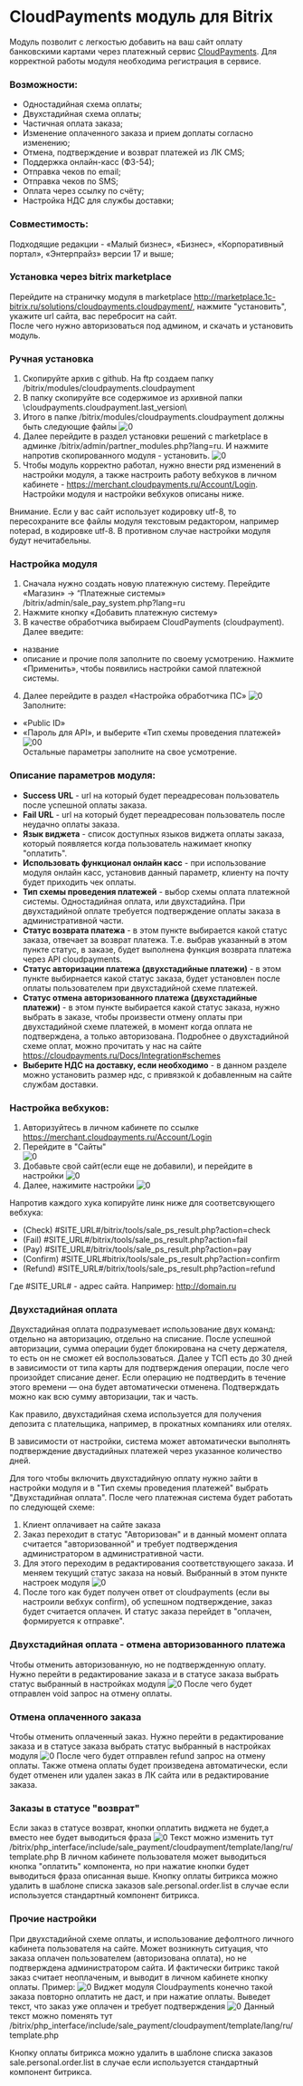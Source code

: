 # CloudPayments модуль для Bitrix
Модуль позволит с легкостью добавить на ваш сайт оплату банковскими картами через платежный сервис [CloudPayments](https://cloudpayments.ru). 
Для корректной работы модуля необходима регистрация в сервисе.

### Возможности:  
	
* Одностадийная схема оплаты;
* Двухстадийная схема оплаты;
* Частичная оплата заказа;
* Изменение оплаченного заказа и прием доплаты согласно изменению;
* Отмена, подтверждение и возврат платежей из ЛК CMS;
* Поддержка онлайн-касс (ФЗ-54);
* Отправка чеков по email;
* Отправка чеков по SMS;
* Оплата через ссылку по счёту;
* Настройка НДС для службы доставки;

### Совместимость:
Подходящие редакции - «Малый бизнес», «Бизнес», «Корпоративный портал», «Энтерпрайз» версии 17 и выше;

### Установка через bitrix marketplace

Перейдите на страничку модуля в marketplace http://marketplace.1c-bitrix.ru/solutions/cloudpayments.cloudpayment/,  нажмите  "установить", укажите url сайта, вас перебросит на сайт.  
После чего нужно авторизоваться под админом, и скачать и установить модуль.


### Ручная установка

1.	Скопируйте архив с github. На ftp создаем папку /bitrix/modules/cloudpayments.cloudpayment
2.	В папку скопируйте все содержимое из архивной папки \cloudpayments.cloudpayment\.last_version\ 
3.	Итого в папке /bitrix/modules/cloudpayments.cloudpayment должны быть следующие файлы 
![0](images/img1.png)
4.	Далее перейдите в раздел установки решений c marketplace в админке /bitrix/admin/partner_modules.php?lang=ru. И нажмите напротив скопированного модуля - установить. ![0](images/img2.png)
5. Чтобы модуль корректно работал, нужно внести ряд изменений в настройки модуля, а также настроить работу вебхуков в личном кабинете - https://merchant.cloudpayments.ru/Account/Login. Настройки модуля и настройки вебхуков описаны ниже.

Внимание. Если у вас сайт использует кодировку utf-8, то пересохраните все файлы модуля текстовым редактором, например notepad, в кодировке utf-8. 
В противном случае   настройки модуля будут нечитабельны.
### Настройка модуля

1.	Сначала нужно создать новую платежную систему. Перейдите «Магазин» -> “Платежные системы» /bitrix/admin/sale_pay_system.php?lang=ru
2.	Нажмите кнопку «Добавить платежную систему»
3.	В качестве обработчика выбираем CloudPayments (cloudpayment). 
Далее введите:
- название
- описание и прочие поля заполните по своему усмотрению. 
Нажмите «Применить», чтобы появились настройки самой платежной системы.
4.	Далее перейдите в раздел «Настройка обработчика ПС»
![0](images/img3.png)
Заполните:
- «Public ID»
- «Пароль для API», и выберите «Тип схемы проведения платежей»
![00](images/img0.png)  
Остальные параметры заполните на свое усмотрение. 


### Описание параметров модуля:
- **Success URL** - url на который будет переадресован пользователь после успешной оплаты заказа.
- **Fail URL** - url на который будет переадресован пользователь после неудачно оплаты заказа.
- **Язык виджета** - список доступных языков виджета оплаты заказа, который появляется когда пользователь нажимает кнопку "оплатить".
- **Использовать функционал онлайн касс** - при использование модуля онлайн касс, установив данный параметр, клиенту на почту будет приходить чек оплаты.
- **Тип схемы проведения платежей** - выбор схемы оплата платежной системы. Одностадийная оплата, или двухстадийна. При двухстадийной оплате требуется подтверждение оплаты заказа в административной части.
- **Статус возврата платежа** - в этом пункте выбирается какой статус заказа, отвечает за возврат платежа. Т.е. выбрав указанный в этом пункте статус, в заказе, будет выполнена функция возврата платежа через API cloudpayments.
- **Статус авторизации платежа (двухстадийные платежи)** - в этом пункте выбирнается какой статус заказа, будет установлен после оплаты пользователем при двухстадийной схеме платежей.
- **Статус отмена авторизованного платежа (двухстадийные платежи)** - в этом пункте выбирается какой статус заказа, нужно выбрать в заказе, чтобы произвести отмену оплаты при двухстадийной схеме платежей, в момент когда оплата не подтверждена, а только авторизована. Подробнее о двухстадийной схеме оплат, можно прочитать у нас на сайте https://cloudpayments.ru/Docs/Integration#schemes
- **Выберите НДС на доставку, если необходимо** - в данном разделе можно установить размер ндс, с привязкой к добавленным на сайте службам доставки.


### Настройка вебхуков:

1) Авторизуйтесь в личном кабинете по ссылке https://merchant.cloudpayments.ru/Account/Login
2) Перейдите в "Сайты"  
![0](images/img4.png)
3) Добавьте свой сайт(если еще не добавили), и перейдите в настройки
![0](images/img5.png)
3) Далее, нажимите настройки
![0](images/img6.png)

Напротив каждого хука копируйте линк ниже для соответсвующего вебхука:

* (Check) 		#SITE_URL#/bitrix/tools/sale_ps_result.php?action=check
* (Fail) 		#SITE_URL#/bitrix/tools/sale_ps_result.php?action=fail
* (Pay) 		#SITE_URL#/bitrix/tools/sale_ps_result.php?action=pay
* (Confirm)		#SITE_URL#bitrix/tools/sale_ps_result.php?action=confirm
* (Refund)		#SITE_URL#/bitrix/tools/sale_ps_result.php?action=refund

Где #SITE_URL# - адрес сайта. Например: http://domain.ru


### Двухстадийная оплата

Двухстадийная оплата подразумевает использование двух команд: отдельно на авторизацию, отдельно на списание. После успешной авторизации, сумма операции будет блокирована на счету держателя, то есть он не сможет ей воспользоваться. Далее у ТСП есть до 30 дней в зависимости от типа карты для подтверждения операции, после чего произойдет списание денег. Если операцию не подтвердить в течение этого времени — она будет автоматически отменена. Подтверждать можно как всю сумму авторизации, так и часть.

Как правило, двухстадийная схема используется для получения депозита с плательщика, например, в прокатных компаниях или отелях.


В зависимости от настройки, система может автоматически выполнять подтверждение двустадийных платежей через указанное количество дней.

Для того чтобы включить двухстадийную оплату нужно зайти в настройки модуля и в "Тип схемы проведения платежей" выбрать "Двухстадийная оплата". После чего платежная система будет работать по следующей схеме:
1) Клиент оплачивает на сайте заказа
2) Заказ переходит в статус "Авторизован"
и в данный момент оплата считается "авторизованной" и требует подтверждения администратором в административной части.
3) Для этого переходим в редактирования соответствующего заказа. И меняем текущий статус заказа на новый. Выбранный в этом пункте настроек модуля
![0](images/img7.png)
4) После того как будет получен ответ от cloudpayments (если вы настроили вебхук confirm), об успешном подтверждение, заказ будет считается оплачен. И статус заказа перейдет в "оплачен, формируется к отправке".


### Двухстадийная оплата - отмена авторизованного платежа

Чтобы отменить авторизованную, но не подтвержденную оплату. Нужно перейти в редактирование заказа и в статусе заказа выбрать статус выбранный в настройках модуля
![0](images/img8.png)
После чего будет отправлен void запрос на отмену оплаты. 


### Отмена оплаченного заказа

Чтобы отменить оплаченный заказ. Нужно перейти в редактирование заказа и в статусе заказа выбрать статус выбранный в настройках модуля
![0](images/img9.png)
После чего будет отправлен refund запрос на отмену оплаты. Также отмена оплаты будет произведена автоматически, если будет отменен или удален заказ в ЛК сайта или в редактирование заказа. 


### Заказы в статусе "возврат"

Если заказ в статусе возврат, кнопки оплатить виджета не будет,а вместо нее будет выводиться фраза
![0](images/img12.png)
Текст можно изменить тут
/bitrix/php_interface/include/sale_payment/cloudpayment/template/lang/ru/template.php
В личном кабинете пользователя может выводиться кнопка "оплатить" компонента, но при нажатие кнопки будет выводиться фраза описанная выше. 
Кнопку оплаты битрикса можно удалить в шаблоне списка заказов
sale.personal.order.list в случае если используется стандартный компонент битрикса.




### Прочие настройки

При двухстадийной схеме оплаты, и использование дефолтного личного кабинета пользователя на сайте. Может возникнуть ситуация, что заказа оплачен пользователем (авторизована оплата), но не подтверждена администратором сайта. И фактически битрикс такой заказ считает неоплаченым, и выводит в личном кабинете кнопку оплаты. Пример:
![0](images/img10.png)
Виджет модуля Cloudpayments конечно такой заказа повторно оплатить не даст, и при нажатие оплаты. Выведет текст, что заказ уже оплачен и требует подтверждения
![0](images/img11.png)
Данный текст можно поменять тут /bitrix/php_interface/include/sale_payment/cloudpayment/template/lang/ru/template.php

Кнопку оплаты битрикса можно удалить в шаблоне списка заказов
sale.personal.order.list в случае если используется стандартный компонент битрикса.

